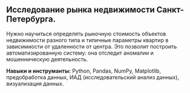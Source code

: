 ## Исследование  рынка недвижимости Санкт-Петербурга.

Нужно научиться определять рыночную стоимость объектов недвижимости разного типа и типичные параметры квартир в зависимиости  от  удаленности от центра. 
Это позволит построить автоматизированную систему: она отследит аномалии и мошенническую деятельность.

**Навыки и инструманты:** Python, Pandas, NumPy, Matplotlib, предобработка данных, ИАД (исследовательский анализ данных), визуализация  данных.
